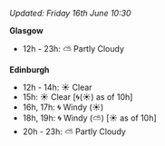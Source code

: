 *Updated: Friday 16th June 10:30*

**Glasgow**

* 12h - 23h: :partly_sunny: Partly Cloudy

**Edinburgh**

* 12h - 14h: :sunny: Clear
* 15h: :sunny: Clear [:cyclone:(:sunny:) as of 10h]
* 16h, 17h: :cyclone: Windy (:sunny:)
* 18h, 19h: :cyclone: Windy (:partly_sunny:) [:sunny: as of 10h]
* 20h - 23h: :partly_sunny: Partly Cloudy
